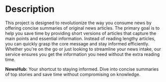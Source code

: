 # Description

This project is designed to revolutionize the way you consume news by offering concise summaries of original news articles. The primary goal is to help you save time by providing short versions of articles that capture the main points and essential information. Instead of reading lengthy articles, you can quickly grasp the core message and stay informed efficiently. Whether you're on the go or just looking to streamline your news intake, our service ensures you get the information you need without the extra reading time.

**NewsHub:** Your shortcut to staying informed. Dive into concise summaries of top stories and save time without compromising on knowledge.
